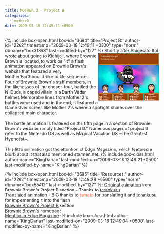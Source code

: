 ```yaml
---
title: MOTHER 3 - Project B
categories:
  - mother3
date: 2009-03-18 12:49:11 +0500
---
```

{% include box-open.html box-id="3694" title="Project B:" author-id="2262" timestamp="2009-03-18 12:49:11 +0500" type="norm" dbname="box31868" last-modified-by="127" %}
<img src="projectb.png" width="200" align="right" />
Shortly after Shigesato Itoi wrote about going to Kichijoji, where Brownie Brown is located, to work on "it" a flash animation appeared on Brownie Brown's website that featured a very Mother/Earthbound-like battle sequence. Four of Brownie Brown's staff members, in the likenesses of the chosen four, battled the N-Dude, a caped villain in a Darth Vader helmet. Memorable lines from Mother 2's battles were used and in the end, it featured a Game Over screen like Mother 2's where a spotlight shines over the collapsed main character.<BR /><BR />
The battle animation is featured on the fifth page in a section of Brownie Brown's website simply titled "Project B." Numerous pages of project B refer to the Nintendo DS as well as Magical Vacation DS ~The Greatest Hypnotist~.<BR /><BR />
This little animation got the attention of Edge Magazine, which featured a blurb about it that also mentioned starmen.net.
{% include box-close.html author-name="KingDarian" last-modified-on="2009-03-18 12:49:21 +0500" last-modified-by-name="KingDarian" %}

{% include box-open.html box-id="3695" title="Resources:" author-id="2262" timestamp="2009-03-18 12:49:28 +0500" type="norm" dbname="box55412" last-modified-by="127" %}
<a href="project5_jap.swf" target="_blank">Original animation</a> from Brownie Brown's Project B section - Thanks to <a href="http://forum.starmen.net/?t=usrinfo&amp;amp;id=4569" target="_blank">torankusu</a><BR/>
<a href="projectb_eng_2.swf" target="_blank">Translated animation</a> - BIG thanks to <a href="http://forum.starmen.net/?t=usrinfo&amp;id=288"><font color="tomato">tomato</font></a> for translating it and <a href="http://forum.starmen.net/?t=usrinfo&amp;amp;id=4569" target="_blank">torankusu</a> for implementing it into the flash<BR />
<a href="http://br2.co.jp/brownie/project/index.htm" target="_blank">Brownie Brown's Project B</a> section<BR />
<a href="http://br2.co.jp/" target="blank">Brownie Brown's</a> homepage<BR />
<a href="edgescan.jpg">Mention in Edge Magazine</a>
{% include box-close.html author-name="KingDarian" last-modified-on="2009-03-18 12:49:34 +0500" last-modified-by-name="KingDarian" %}
